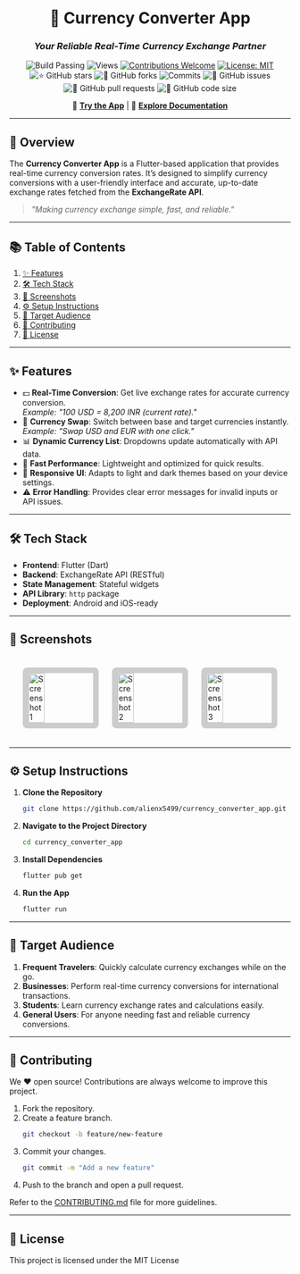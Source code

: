 
<div align="center">

# 💱 **Currency Converter App**  
### *Your Reliable Real-Time Currency Exchange Partner*

![Build Passing](https://img.shields.io/badge/build-passing-success?style=flat-square)
![Views](https://hits.dwyl.com/alienx5499/currency_converter_app.svg)
[![Contributions Welcome](https://img.shields.io/badge/contributions-welcome-brightgreen.svg?style=flat-square)](https://github.com/alienx5499/currency_converter_app/blob/main/CONTRIBUTING.md)
[![License: MIT](https://custom-icon-badges.herokuapp.com/github/license/alienx5499/currency_converter_app?logo=law&logoColor=white)](https://github.com/alienx5499/currency_converter_app/blob/main/LICENSE)
![⭐ GitHub stars](https://img.shields.io/github/stars/alienx5499/currency_converter_app?style=social)
![🍴 GitHub forks](https://img.shields.io/github/forks/alienx5499/currency_converter_app?style=social)
![Commits](https://badgen.net/github/commits/alienx5499/currency_converter_app)
![🐛 GitHub issues](https://img.shields.io/github/issues/alienx5499/currency_converter_app)
![📂 GitHub pull requests](https://img.shields.io/github/issues-pr/alienx5499/currency_converter_app)
![💾 GitHub code size](https://img.shields.io/github/languages/code-size/alienx5499/currency_converter_app)

🔗 **[Try the App](#)** | 📑 **[Explore Documentation](#)**

</div>

---

## **📖 Overview**

The **Currency Converter App** is a Flutter-based application that provides real-time currency conversion rates. It’s designed to simplify currency conversions with a user-friendly interface and accurate, up-to-date exchange rates fetched from the **ExchangeRate API**.

> *"Making currency exchange simple, fast, and reliable."*

---

## **📚 Table of Contents**

1. [✨ Features](#-features)
2. [🛠️ Tech Stack](#-tech-stack)
3. [📸 Screenshots](#-screenshots)
4. [⚙️ Setup Instructions](#-setup-instructions)
5. [🎯 Target Audience](#-target-audience)
6. [🤝 Contributing](#-contributing)
7. [📜 License](#-license)

---

## **✨ Features**

- 💵 **Real-Time Conversion**: Get live exchange rates for accurate currency conversion.  
  *Example: "100 USD = 8,200 INR (current rate)."*
- 🔄 **Currency Swap**: Switch between base and target currencies instantly.  
  *Example: "Swap USD and EUR with one click."*
- 📊 **Dynamic Currency List**: Dropdowns update automatically with API data.
- 🚀 **Fast Performance**: Lightweight and optimized for quick results.  
- 🎨 **Responsive UI**: Adapts to light and dark themes based on your device settings.
- ⚠️ **Error Handling**: Provides clear error messages for invalid inputs or API issues.

---

## **🛠️ Tech Stack**

- **Frontend**: Flutter (Dart)
- **Backend**: ExchangeRate API (RESTful)
- **State Management**: Stateful widgets
- **API Library**: `http` package
- **Deployment**: Android and iOS-ready

---

## **📸 Screenshots**

<div style="display: flex; gap: 20px; justify-content: space-evenly; align-items: center; flex-wrap: wrap; padding: 20px;">
  <img src="https://github.com/user-attachments/assets/5016d5bd-1380-4890-87e2-19f775f8a4ca" alt="Screenshot 1" style="width: 25%; max-width: 300px; border: 10px solid #ccc; border-radius: 8px;">
  <img src="https://github.com/user-attachments/assets/14572591-ab48-4c51-9fbd-989511c36ea6" alt="Screenshot 2" style="width: 25%; max-width: 300px; border: 10px solid #ccc; border-radius: 8px;">
  <img src="https://github.com/user-attachments/assets/f99be76c-c0f8-443d-9389-d111bb694019" alt="Screenshot 3" style="width: 25%; max-width: 300px; border: 10px solid #ccc; border-radius: 8px;">
</div>

---

## **⚙️ Setup Instructions**

1. **Clone the Repository**
   ```bash
   git clone https://github.com/alienx5499/currency_converter_app.git
   ```
2. **Navigate to the Project Directory**
   ```bash
   cd currency_converter_app
   ```
3. **Install Dependencies**
   ```bash
   flutter pub get
   ```
4. **Run the App**
   ```bash
   flutter run
   ```

---

## **🎯 Target Audience**

1. **Frequent Travelers**: Quickly calculate currency exchanges while on the go.
2. **Businesses**: Perform real-time currency conversions for international transactions.
3. **Students**: Learn currency exchange rates and calculations easily.
4. **General Users**: For anyone needing fast and reliable currency conversions.

---

## **🤝 Contributing**

We ❤️ open source! Contributions are always welcome to improve this project.  

1. Fork the repository.  
2. Create a feature branch.  
   ```bash
   git checkout -b feature/new-feature
   ```
3. Commit your changes.  
   ```bash
   git commit -m "Add a new feature"
   ```
4. Push to the branch and open a pull request.

Refer to the [CONTRIBUTING.md](CONTRIBUTING.md) file for more guidelines.

---

## **📜 License**

This project is licensed under the MIT License
